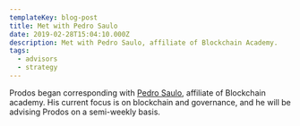 ```yaml
---
templateKey: blog-post
title: Met with Pedro Saulo
date: 2019-02-28T15:04:10.000Z
description: Met with Pedro Saulo, affiliate of Blockchain Academy.
tags:
  - advisors
  - strategy
---
```

Prodos began corresponding with [Pedro Saulo](https://blockchainacademy.com.br/team/pedro-saulo/?lang=en), affiliate of Blockchain academy. His current focus is on blockchain and governance, and he will be advising Prodos on a semi-weekly basis.
